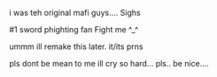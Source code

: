 i was teh original mafi guys.... Sighs

#1 sword phighting fan Fight me ^_^

ummm ill remake this later. it/its prns

pls dont be mean to me ill cry so hard... pls.. be nice....


<!---
phighterfifteen/phighterfifteen is a ✨ special ✨ repository because its `README.md` (this file) appears on your GitHub profile.
You can click the Preview link to take a look at your changes.
--->
